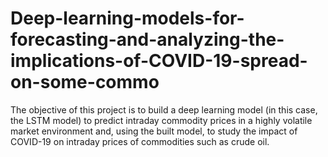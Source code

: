 # Deep-learning-models-for-forecasting-and-analyzing-the-implications-of-COVID-19-spread-on-some-commo
The objective of this project is to build a deep learning model (in this case, the LSTM model) to predict intraday commodity prices in a highly volatile market environment and, using the built model, to study the impact of COVID-19 on intraday prices of commodities such as crude oil.
